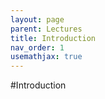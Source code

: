 ```yaml
---
layout: page
parent: Lectures
title: Introduction
nav_order: 1
usemathjax: true
---
```

#Introduction 
